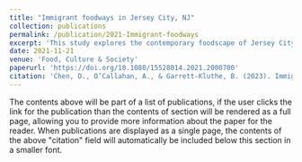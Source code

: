 ```yaml
---
title: "Immigrant foodways in Jersey City, NJ"
collection: publications
permalink: /publication/2021-Immigrant-foodways
excerpt: 'This study explores the contemporary foodscape of Jersey City, New Jersey. Although Jersey City has a long history as a destination for immigrants from a wide range of countries, few studies exist concerning its rich array of ethnic foodways. Analysis of the diverse foodscape of Jersey City identifies risks to sovereignty such as the availability of culturally appropriate foods. The mixed methods research utilizes semi-structured surveys and freelists. The results demonstrate a strong, positive cognitive connection between immigrants and their traditional foodways, manifested in the popularity of fresh vegetables. Spatial representations of traditionally designated food deserts and the distribution of food stores suggest that the presence and roles of ethnic food stores should be more explicitly considered when constructing ideas about access to healthy food.'
date: 2021-11-21
venue: 'Food, Culture & Society'
paperurl: 'https://doi.org/10.1080/15528014.2021.2000700'
citation: 'Chen, D., O’Callahan, A., & Garrett-Kluthe, B. (2023). Immigrant foodways in Jersey City, NJ, Food, Culture & Society, 26:2, 387-408. DOI: 10.1080/15528014.2021.2000700'
---
```


The contents above will be part of a list of publications, if the user clicks the link for the publication than the contents of section will be rendered as a full page, allowing you to provide more information about the paper for the reader. When publications are displayed as a single page, the contents of the above "citation" field will automatically be included below this section in a smaller font.
